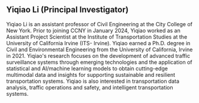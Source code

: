 ## Yiqiao Li (Principal Investigator)
Yiqiao Li is an assistant professor of Civil Engineering at the City College of New York. Prior to joining CCNY in January 2024, Yiqiao worked as an Assistant Project Scientist at the Institute of Transportation Studies at the University of California Irvine (ITS- Irvine). Yiqiao earned a Ph.D. degree in Civil and Environmental Engineering from the University of California, Irvine in 2021. Yiqiao's research focuses on the development of advanced traffic surveillance systems through emerging technologies and the application of statistical and AI/machine learning models to obtain cutting-edge multimodal data and insights for supporting sustainable and resilient transportation systems. Yiqiao is also interested in transportation data analysis, traffic operations and safety, and intelligent transportation systems. 
